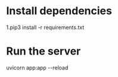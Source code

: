 # Install dependencies 
1.pip3 install -r requirements.txt

# Run the server
uvicorn app:app --reload